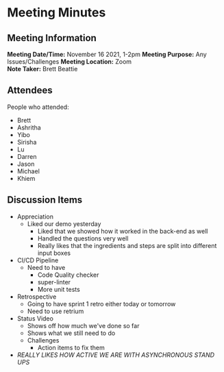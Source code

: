 # Meeting Minutes
## Meeting Information
**Meeting Date/Time:** November 16 2021, 1-2pm 
**Meeting Purpose:** Any Issues/Challenges
**Meeting Location:** Zoom  
**Note Taker:** Brett Beattie 

## Attendees
People who attended:
- Brett
- Ashritha
- Yibo
- Sirisha
- Lu
- Darren
- Jason
- Michael
- Khiem

## Discussion Items
- Appreciation
  - Liked our demo yesterday
    - Liked that we showed how it worked in the back-end as well
    - Handled the questions very well
    - Really likes that the ingredients and steps are split into different input boxes
- CI/CD Pipeline
  - Need to have
    - Code Quality checker
    - super-linter
    - More unit tests    
- Retrospective
  - Going to have sprint 1 retro either today or tomorrow 
  - Need to use retrium
- Status Video
  - Shows off how much we've done so far
  - Shows what we still need to do
  - Challenges
    - Action items to fix them
- *REALLY LIKES HOW ACTIVE WE ARE WITH ASYNCHRONOUS STAND UPS*   
